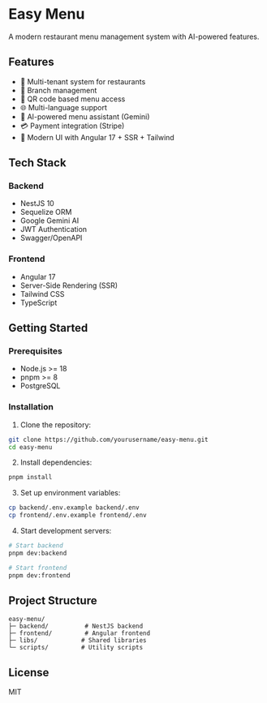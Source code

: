 # Easy Menu

A modern restaurant menu management system with AI-powered features.

## Features

- 🏢 Multi-tenant system for restaurants
- 🏪 Branch management
- 📱 QR code based menu access
- 🌐 Multi-language support
- 🤖 AI-powered menu assistant (Gemini)
- 💳 Payment integration (Stripe)
- 🎨 Modern UI with Angular 17 + SSR + Tailwind

## Tech Stack

### Backend
- NestJS 10
- Sequelize ORM
- Google Gemini AI
- JWT Authentication
- Swagger/OpenAPI

### Frontend
- Angular 17
- Server-Side Rendering (SSR)
- Tailwind CSS
- TypeScript

## Getting Started

### Prerequisites
- Node.js >= 18
- pnpm >= 8
- PostgreSQL

### Installation

1. Clone the repository:
```bash
git clone https://github.com/yourusername/easy-menu.git
cd easy-menu
```

2. Install dependencies:
```bash
pnpm install
```

3. Set up environment variables:
```bash
cp backend/.env.example backend/.env
cp frontend/.env.example frontend/.env
```

4. Start development servers:
```bash
# Start backend
pnpm dev:backend

# Start frontend
pnpm dev:frontend
```

## Project Structure

```
easy-menu/
├─ backend/          # NestJS backend
├─ frontend/         # Angular frontend
├─ libs/            # Shared libraries
└─ scripts/         # Utility scripts
```

## License

MIT 